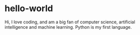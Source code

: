 # hello-world

Hi, I love coding, and am a big fan of computer science, artificial intelligence and machine learning.
Python is my first language.
